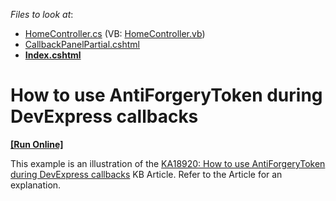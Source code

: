 <!-- default file list -->
*Files to look at*:

* [HomeController.cs](./CS/DXWebApplication1/Controllers/HomeController.cs) (VB: [HomeController.vb](./VB/DXWebApplication1/Controllers/HomeController.vb))
* [CallbackPanelPartial.cshtml](./CS/DXWebApplication1/Views/Home/CallbackPanelPartial.cshtml)
* **[Index.cshtml](./CS/DXWebApplication1/Views/Home/Index.cshtml)**
<!-- default file list end -->
# How to use AntiForgeryToken during DevExpress callbacks
<!-- run online -->
**[[Run Online]](https://codecentral.devexpress.com/e5112)**
<!-- run online end -->


<p>This example is an illustration of the <a href="https://www.devexpress.com/Support/Center/p/KA18920">KA18920: How to use AntiForgeryToken during DevExpress callbacks</a> KB Article. Refer to the Article for an explanation.</p>

<br/>


